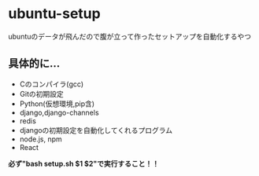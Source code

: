 # ubuntu-setup
ubuntuのデータが飛んだので腹が立って作ったセットアップを自動化するやつ

## 具体的に...
- Cのコンパイラ(gcc)
- Gitの初期設定
- Python(仮想環境,pip含)
- django,django-channels
- redis
- djangoの初期設定を自動化してくれるプログラム
- node.js, npm
- React

**必ず"bash setup.sh $1 $2"で実行すること！！**
